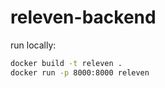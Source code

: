 # releven-backend

run locally:

```bash
docker build -t releven .
docker run -p 8000:8000 releven
```

